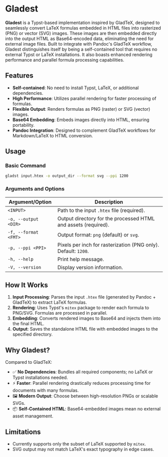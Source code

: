 # Gladest

**Gladest** is a Typst-based implementation inspired by GladTeX, designed to seamlessly convert LaTeX formulas embedded in HTML files into rasterized (PNG) or vector (SVG) images. These images are then embedded directly into the output HTML as Base64-encoded data, eliminating the need for external image files. Built to integrate with Pandoc's GladTeX workflow, Gladest distinguishes itself by being a self-contained tool that requires no external Typst or LaTeX installations. It also boasts enhanced rendering performance and parallel formula processing capabilities.

## Features

- **Self-contained**: No need to install Typst, LaTeX, or additional dependencies.
- **High Performance**: Utilizes parallel rendering for faster processing of formulas.
- **Flexible Output**: Renders formulas as PNG (raster) or SVG (vector) images.
- **Base64 Embedding**: Embeds images directly into HTML, ensuring portability.
- **Pandoc Integration**: Designed to complement GladTeX workflows for Markdown/LaTeX to HTML conversion.

## Usage

### Basic Command
```bash
gladst input.htex -o output_dir --format svg --ppi 1200
```

### Arguments and Options
| Argument/Option       | Description                                                                 |
|-----------------------|-----------------------------------------------------------------------------|
| `<INPUT>`             | Path to the input `.htex` file (required).                                  |
| `-o, --output <DIR>`  | Output directory for the processed HTML and assets (required).              |
| `-f, --format <FMT>`  | Output format: `png` (default) or `svg`.                                    |
| `-p, --ppi <PPI>`     | Pixels per inch for rasterization (PNG only). Default: `1200`.              |
| `-h, --help`          | Print help message.                                                         |
| `-V, --version`       | Display version information.                                                |


## How It Works
1. **Input Processing**: Parses the input `.htex` file (generated by Pandoc + GladTeX) to extract LaTeX formulas.
2. **Rendering**: Uses Typst's `mitex` package to render each formula to PNG/SVG. Formulas are processed in parallel.
3. **Embedding**: Converts rendered images to Base64 and injects them into the final HTML.
4. **Output**: Saves the standalone HTML file with embedded images to the specified directory.


## Why Gladest?
Compared to GladTeX:
- ✅ **No Dependencies**: Bundles all required components; no LaTeX or Typst installations needed.
- ⚡ **Faster**: Parallel rendering drastically reduces processing time for documents with many formulas.
- 🖼️ **Modern Output**: Choose between high-resolution PNGs or scalable SVGs.
- 📦 **Self-Contained HTML**: Base64-embedded images mean no external asset management.

## Limitations
- Currently supports only the subset of LaTeX supported by `mitex`.
- SVG output may not match LaTeX's exact typography in edge cases.
